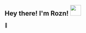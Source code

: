 ## <h2> Hey there! I'm Rozn! <img src="https://media.giphy.com/media/hvRJCLFzcasrR4ia7z/giphy.gif" width="35"></h2>👋

<!--
**Roznrasho/Roznrasho** is a ✨ _special_ ✨ repository because its `README.md` (this file) appears on your GitHub profile.

Here are some ideas to get you started:

- 🔭 I’m currently working on ...
- 🌱 I’m currently learning ...
- 👯 I’m looking to collaborate on ...
- 🤔 I’m looking for help with ...
- 💬 Ask me about ...
- 📫 How to reach me: ...
- 😄 Pronouns: ...
- ⚡ Fun fact: ...
-->
